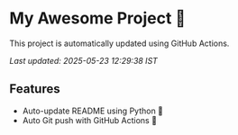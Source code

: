 # My Awesome Project 🚀

This project is automatically updated using GitHub Actions.

_Last updated: 2025-05-23 12:29:38 IST_

## Features
- Auto-update README using Python 🐍
- Auto Git push with GitHub Actions 🤖
